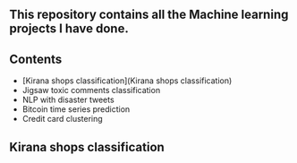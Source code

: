 ## This repository contains all the Machine learning projects I have done.
## **Contents**
- [Kirana shops classification](Kirana shops classification)
- Jigsaw toxic comments classification
- NLP with disaster tweets
- Bitcoin time series prediction
- Credit card clustering

## **Kirana shops classification**




